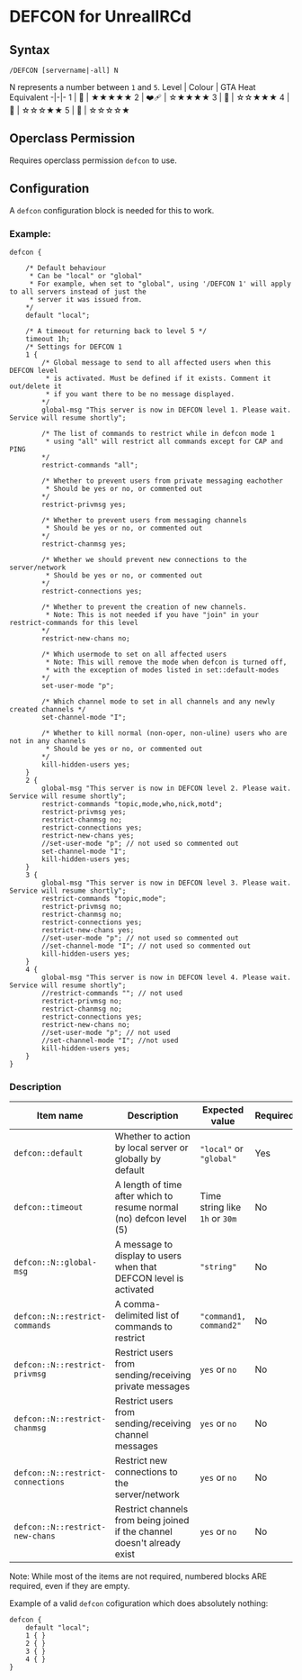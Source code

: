 # DEFCON for UnrealIRCd #

## Syntax ##

`/DEFCON [servername|-all] N`

N represents a number between `1` and `5`.
Level | Colour | GTA Heat Equivalent
-|-|-
1 | 🖤 | ★★★★★
2 | ❤️‍🩹 | ☆★★★★
3 | 🧡 | ☆☆★★★
4 | 💛 | ☆☆☆★★
5 | 💚 | ☆☆☆☆★

## Operclass Permission ##

Requires operclass permission `defcon` to use.

## Configuration ##

A `defcon` configuration block is needed for this to work.
### Example: ###

```
defcon {

	/* Default behaviour
	 * Can be "local" or "global"
	 * For example, when set to "global", using '/DEFCON 1' will apply to all servers instead of just the
	 * server it was issued from.
	*/ 
	default "local";
	
	/* A timeout for returning back to level 5 */
	timeout 1h;
	/* Settings for DEFCON 1
	1 {
		/* Global message to send to all affected users when this DEFCON level
		 * is activated. Must be defined if it exists. Comment it out/delete it
		 * if you want there to be no message displayed.
		*/
		global-msg "This server is now in DEFCON level 1. Please wait. Service will resume shortly";
		
		/* The list of commands to restrict while in defcon mode 1
		 * using "all" will restrict all commands except for CAP and PING
		*/
		restrict-commands "all";
		
		/* Whether to prevent users from private messaging eachother
		 * Should be yes or no, or commented out
		*/
		restrict-privmsg yes;
		
		/* Whether to prevent users from messaging channels
		 * Should be yes or no, or commented out
		*/
		restrict-chanmsg yes;
		
		/* Whether we should prevent new connections to the server/network
		 * Should be yes or no, or commented out
		*/
		restrict-connections yes;
		
		/* Whether to prevent the creation of new channels.
		 * Note: This is not needed if you have "join" in your restrict-commands for this level
		*/
		restrict-new-chans no;
		
		/* Which usermode to set on all affected users
		 * Note: This will remove the mode when defcon is turned off,
		 * with the exception of modes listed in set::default-modes
		*/
		set-user-mode "p";
		
		/* Which channel mode to set in all channels and any newly created channels */
		set-channel-mode "I";
		
		/* Whether to kill normal (non-oper, non-uline) users who are not in any channels
		 * Should be yes or no, or commented out
		*/
		kill-hidden-users yes;
	}
	2 {
		global-msg "This server is now in DEFCON level 2. Please wait. Service will resume shortly";
		restrict-commands "topic,mode,who,nick,motd";
		restrict-privmsg yes;
		restrict-chanmsg no;
		restrict-connections yes;
		restrict-new-chans yes;
		//set-user-mode "p"; // not used so commented out
		set-channel-mode "I";
		kill-hidden-users yes;
	}
	3 {
		global-msg "This server is now in DEFCON level 3. Please wait. Service will resume shortly";
		restrict-commands "topic,mode";
		restrict-privmsg no;
		restrict-chanmsg no;
		restrict-connections yes;
		restrict-new-chans yes;
		//set-user-mode "p"; // not used so commented out
		//set-channel-mode "I"; // not used so commented out
		kill-hidden-users yes;
	}
	4 {
		global-msg "This server is now in DEFCON level 4. Please wait. Service will resume shortly";
		//restrict-commands ""; // not used
		restrict-privmsg no;
		restrict-chanmsg no;
		restrict-connections yes;
		restrict-new-chans no;
		//set-user-mode "p"; // not used
		//set-channel-mode "I"; //not used
		kill-hidden-users yes;
	}
}

```

### Description ###
Item name | Description | Expected value | Required
----------|-------------|----------------|---------
`defcon::default` | Whether to action by local server or globally by default | `"local"` or `"global"` | Yes
`defcon::timeout` | A length of time after which to resume normal (no) defcon level (5) | Time string like `1h` or `30m` | No
`defcon::N::global-msg` | A message to display to users when that DEFCON level is activated | `"string"` | No
`defcon::N::restrict-commands` | A comma-delimited list of commands to restrict | `"command1, command2"` | No
`defcon::N::restrict-privmsg` | Restrict users from sending/receiving private messages | `yes` or `no` | No
`defcon::N::restrict-chanmsg` | Restrict users from sending/receiving channel messages | `yes` or `no` | No
`defcon::N::restrict-connections` | Restrict new connections to the server/network | `yes` or `no` | No
`defcon::N::restrict-new-chans` | Restrict channels from being joined if the channel doesn't already exist | `yes` or `no` | No

Note: While most of the items are not required, numbered blocks ARE required, even if they are empty.

Example of a valid `defcon` cofiguration which does absolutely nothing:
```
defcon {
	default "local";
	1 { }
	2 { }
	3 { }
	4 { }
}
```
